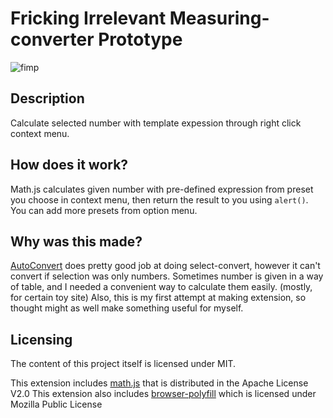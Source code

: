 # Fricking Irrelevant Measuring-converter Prototype

![fimp](https://user-images.githubusercontent.com/52525474/103474432-19c42080-4de7-11eb-9bfd-56f36ad260b5.gif)

## Description

Calculate selected number with template expession through right click context menu.

## How does it work?

Math.js calculates given number with pre-defined expression from preset you choose in context menu, then return the result to you using `alert()`.
You can add more presets from option menu.

## Why was this made?

[AutoConvert](https://chrome.google.com/webstore/detail/autoconvert-you-select-it/einokpbfcmmopbfbpiofaeohhkmcbbcg) does pretty good job at doing select-convert, however it can't convert if selection was only numbers.
Sometimes number is given in a way of table, and I needed a convenient way to calculate them easily. (mostly, for certain toy site)
Also, this is my first attempt at making extension, so thought might as well make something useful for myself.

## Licensing

The content of this project itself is licensed under MIT.

This extension includes [math.js](https://github.com/josdejong/mathjs) that is distributed in the Apache License V2.0
This extension also includes [browser-polyfill](https://github.com/mozilla/webextension-polyfill) which is licensed under Mozilla Public License
